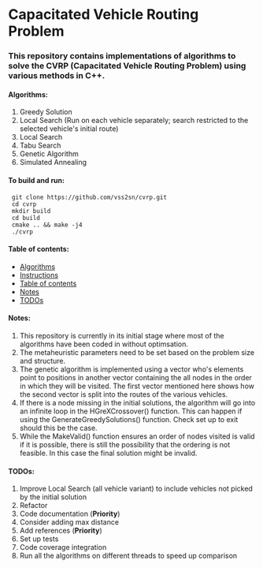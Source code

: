 # Capacitated Vehicle Routing Problem #

### This repository contains implementations of algorithms to solve the CVRP (Capacitated Vehicle Routing Problem) using various methods in C++. ###

<a name="algorithms"></a>
#### Algorithms: ####
1. Greedy Solution
2. Local Search (Run on each vehicle separately; search restricted to the selected vehicle's initial route)
3. Local Search
4. Tabu Search
5. Genetic Algorithm
6. Simulated Annealing

<a name="instructions"></a>
#### To build and run: ####
     git clone https://github.com/vss2sn/cvrp.git  
     cd cvrp
     mkdir build  
     cd build  
     cmake .. && make -j4
     ./cvrp  

<a name="toc"></a>
#### Table of contents: ####
- [Algorithms](#algorithms)
- [Instructions](#instructions)
- [Table of contents](#toc)
- [Notes](#notes)
- [TODOs](#todos)

<a name="notes"></a>
#### Notes: ####
1. This repository is currently in its initial stage where most of the algorithms have been coded in without optimsation.
2. The metaheuristic parameters need to be set based on the problem size and structure.
3. The genetic algorithm is implemented using a vector who's elements point to positions in another vector containing the all nodes in the order in which they will be visited. The first vector mentioned here shows how the second vector is split into the routes of the various vehicles.
4. If there is a node missing in the initial solutions, the algorithm will go into an infinite loop in the HGreXCrossover() function. This can happen if using the GenerateGreedySolutions() function. Check set up to exit should this be the case.
5. While the MakeValid() function ensures an order of nodes visited is valid if it is possible, there is still the possibility that the ordering is not feasible. In this case the final solution might be invalid.

<a name="todos"></a>
#### TODOs: ####
1. Improve Local Search (all vehicle variant) to include vehicles not picked by the initial solution
2. Refactor
3. Code documentation (**Priority**)
4. Consider adding max distance
5. Add references (**Priority**)
6. Set up tests
7. Code coverage integration
8. Run all the algorithms on different threads to speed up comparison
